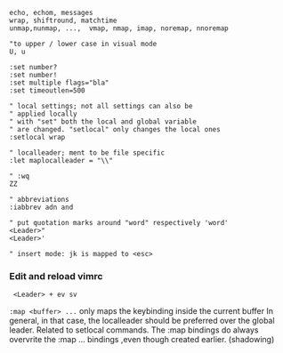 
```VIM
echo, echom, messages
wrap, shiftround, matchtime
unmap,nunmap, ...,  vmap, nmap, imap, noremap, nnoremap

"to upper / lower case in visual mode
U, u

:set number? 
:set number!
:set multiple flags="bla"
:set timeoutlen=500

" local settings; not all settings can also be
" applied locally
" with "set" both the local and global variable
" are changed. "setlocal" only changes the local ones
:setlocal wrap

" localleader; ment to be file specific
:let maplocalleader = "\\"

" :wq
ZZ

" abbreviations
:iabbrev adn and

" put quotation marks around "word" respectively 'word'
<Leader>"
<Leader>'

" insert mode: jk is mapped to <esc>
```
### Edit and reload vimrc
` <Leader> + ev sv`



` :map <buffer> ... ` only maps the keybinding inside the current buffer
In general, in that case, the localleader should be preferred over
the global leader.
Related to setlocal commands.
The :map <buffer> bindings do always overvrite the :map ... bindings ,even though 
created earlier. (shadowing)


